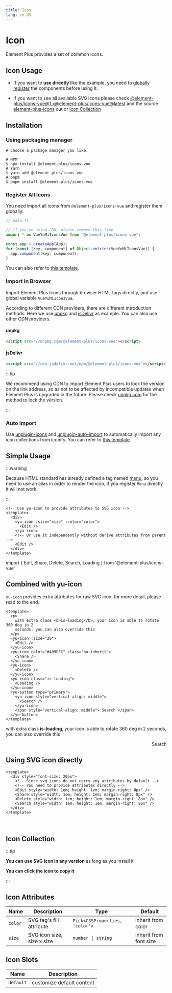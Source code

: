 ```yaml
---
title: Icon
lang: en-US
---
```


# Icon

Element Plus provides a set of common icons.

## Icon Usage

- If you want to **use directly** like the example, you need to [globally register](https://v3.vuejs.org/guide/component-registration.html#global-registration) the components before using it.

- If you want to see all available SVG icons please check [@element-plus/icons-vue@1.x](https://unpkg.com/browse/@element-plus/icons-vue@1/dist/es/)[@element-plus/icons-vue@latest](https://unpkg.com/browse/@element-plus/icons-vue@latest/dist/types/components/) and the source [element-plus-icons](https://github.com/element-plus/element-plus-icons) out or [Icon Collection](#icon-collection)

## Installation

### Using packaging manager

```shell
# Choose a package manager you like.

# NPM
$ npm install @element-plus/icons-vue
# Yarn
$ yarn add @element-plus/icons-vue
# pnpm
$ pnpm install @element-plus/icons-vue
```

### Register All Icons

You need import all icons from `@element-plus/icons-vue` and register them globally.

```ts
// main.ts

// if you're using CDN, please remove this line.
import * as VueYuMiIconsVue from "@element-plus/icons-vue";

const app = createApp(App);
for (const [key, component] of Object.entries(VueYuMiIconsVue)) {
  app.component(key, component);
}
```

You can also refer to [this template](https://codepen.io/sxzz/pen/xxpvdrg).

### Import in Browser

Import Element Plus Icons through browser HTML tags directly, and use global variable `VueYuMiIconsVue`.

According to different CDN providers, there are different introduction methods.
Here we use [unpkg](https://unpkg.com) and [jsDelivr](https://jsdelivr.com) as example.
You can also use other CDN providers.

#### unpkg

```html
<script src="//unpkg.com/@element-plus/icons-vue"></script>
```

#### jsDelivr

```html
<script src="//cdn.jsdelivr.net/npm/@element-plus/icons-vue"></script>
```

:::tip

We recommend using CDN to import Element Plus users to lock the version
on the link address, so as not to be affected by incompatible updates when Element Plus
is upgraded in the future. Please check [unpkg.com](https://unpkg.com) for
the method to lock the version.

:::

### Auto Import

Use [unplugin-icons](https://github.com/antfu/unplugin-icons) and [unplugin-auto-import](https://github.com/antfu/unplugin-auto-import)
to automatically import any icon collections from iconify.
You can refer to [this template](https://github.com/sxzz/element-plus-best-practices/blob/db2dfc983ccda5570033a0ac608a1bd9d9a7f658/vite.config.ts#L21-L58).

## Simple Usage

:::warning

Because HTML standard has already defined a tag named [menu](https://developer.mozilla.org/en-US/docs/Web/HTML/Element/menu),
so you need to use an alias in order to render the icon, if you register `Menu` directly it will not work.

:::

```vue
<!-- Use yu-icon to provide attributes to SVG icon -->
<template>
  <div>
    <yu-icon :size="size" :color="color">
      <Edit />
    </yu-icon>
    <!-- Or use it independently without derive attributes from parent -->
    <Edit />
  </div>
</template>
```

<vp-script setup>
import { Edit, Share, Delete, Search, Loading } from '@element-plus/icons-vue'
</vp-script>

<YuRow>
  <div>
    <YuIcon :size="30">
      <Edit />
    </YuIcon>
    <Edit />
  </div>
</YuRow>

## Combined with yu-icon

`yu-icon` provides extra attributes for raw SVG icon, for more detail, please read to the end.

```vue
<template>
  <p>
    with extra class <b>is-loading</b>, your icon is able to rotate 360 deg in 2
    seconds, you can also override this
  </p>
  <yu-icon :size="20">
    <Edit />
  </yu-icon>
  <yu-icon color="#409EFC" class="no-inherit">
    <Share />
  </yu-icon>
  <yu-icon>
    <Delete />
  </yu-icon>
  <yu-icon class="is-loading">
    <Loading />
  </yu-icon>
  <yu-button type="primary">
    <yu-icon style="vertical-align: middle">
      <Search />
    </yu-icon>
    <span style="vertical-align: middle"> Search </span>
  </yu-button>
</template>
```

<YuRow>
  <p>
    with extra class <b>is-loading</b>, your icon is able to rotate 360 deg in 2
    seconds, you can also override this
  </p>
  <div style="display: flex; align-items: center; justify-content: space-between; width: 100%;">
    <YuIcon :size="20">
      <Edit />
    </YuIcon>
    <YuIcon color="#409EFC" class="no-inherit">
      <Share />
    </YuIcon>
    <YuIcon>
      <Delete />
    </YuIcon>
    <YuIcon class="is-loading">
      <Loading />
    </YuIcon>
    <YuButton type="primary">
      <YuIcon style="vertical-align: middle; color: #fff;">
        <Search />
      </YuIcon>
      <span style="vertical-align: middle;"> Search </span>
    </YuButton>
  </div>
</YuRow>

## Using SVG icon directly

```vue
<template>
  <div style="font-size: 20px">
    <!-- Since svg icons do not carry any attributes by default -->
    <!-- You need to provide attributes directly -->
    <Edit style="width: 1em; height: 1em; margin-right: 8px" />
    <Share style="width: 1em; height: 1em; margin-right: 8px" />
    <Delete style="width: 1em; height: 1em; margin-right: 8px" />
    <Search style="width: 1em; height: 1em; margin-right: 8px" />
  </div>
</template>
```

<YuRow>
  <div style="font-size: 20px;">
    <!-- Since svg icons do not carry any attributes by default -->
    <!-- You need to provide attributes directly -->
    <Edit style="width: 1em; height: 1em; margin-right: 8px;" />
    <Share style="width: 1em; height: 1em; margin-right: 8px;" />
    <Delete style="width: 1em; height: 1em; margin-right: 8px;" />
    <Search style="width: 1em; height: 1em; margin-right: 8px;" />
  </div>
</YuRow>

## Icon Collection

:::tip

**You can use SVG icon in any version** as long as you install it

**You can click the icon to copy it**

:::

<IconList />

## Icon Attributes

| Name    | Description                | Type                           | Default                |
| ------- | -------------------------- | ------------------------------ | ---------------------- |
| `color` | SVG tag's fill attribute   | `Pick<CSSProperties, 'color'>` | inherit from color     |
| `size`  | SVG icon size, size x size | `number \| string`             | inherit from font size |

## Icon Slots

| Name      | Description               |
| --------- | ------------------------- |
| `default` | customize default content |
